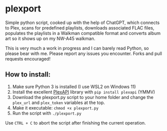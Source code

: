 # plexport
Simple python script, cooked up with the help of ChatGPT, which connects to Plex, scans for predefined playlists, downloads associated FLAC files, populates the playlists in a Walkman compatible format and converts album art so it shows up on my NW-A45 walkman.

This is very much a work in progress and I can barely read Python, so please bear with me. Please report any issues you encounter. Forks and pull requests encouraged!

## How to install:

1. Make sure Python 3 is installed (I use WSL2 on Windows 11)
2. Install the excellent [PlexAPI]([url](https://github.com/pkkid/python-plexapi)) library with `pip install plexapi` (YMMV)
3. Download the plexport.py script to your home folder and change the `plex_url` and `plex_token` variables at the top.
4. Make it executable: `chmod +x plexport.py`
5. Run the script with `./plexport.py`

Use `CTRL + C` to abort the script after finishing the current operation.
